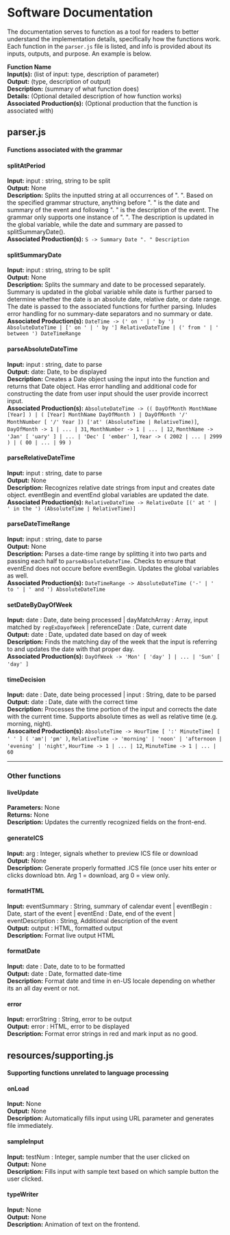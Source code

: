 # Software Documentation

The documentation serves to function as a tool for readers to better understand the implementation details, specifically how the functions work. Each function in the `parser.js` file is listed, and info is provided about its inputs, outputs, and purpose. An example is below.

**Function Name** \
**Input(s):** (list of input: type, description of parameter)\
**Output:** (type, description of output)\
**Description:** (summary of what function does)\
**Details:** (Optional detailed description of how function works) \
**Associated Production(s):** (Optional production that the function is associated with)

## parser.js

#### Functions associated with the grammar

#### splitAtPeriod
**Input:** input : string, string to be split \
**Output:** None \
**Description:** Splits the inputted string at all occurrences of ". ". Based on the specified grammar structure, anything before ". " is the date and summary of the event and following ". " is the description of the event. The grammar only supports one instance of ". ". The description is updated in the global variable, while the date and summary are passed to splitSummaryDate(). \
**Associated Production(s):** `S -> Summary Date ". " Description`

#### splitSummaryDate
**Input:** input : string, string to be split \
**Output:** None \
**Description:** Splits the summary and date to be processed separately. Summary is updated in the global variable while date is further parsed to determine whether the date is an absolute date, relative date, or date range. The date is passed to the associated functions for further parsing. Inludes error handling for no summary-date separators and no summary or date. \
**Associated Production(s):** `DateTime -> (' on ' | ' by ') AbsoluteDateTime | [' on ' | ' by '] RelativeDateTime | (' from ' | ' between ') DateTimeRange`

#### parseAbsoluteDateTime
**Input:** input : string, date to parse \
**Output:** date: Date, to be displayed \
**Description:** Creates a Date object using the input into the function and returns that Date object. Has error handling and additional code for constructing the date from user input should the user provide incorrect input. \
**Associated Production(s):** `AbsoluteDateTime -> (( DayOfMonth MonthName [Year] ) | ( [Year] MonthName DayOfMonth ) | DayOfMonth '/' MonthNumber [ '/' Year ]) ['at' (AbsoluteTime | RelativeTime)]`, `DayOfMonth -> 1 | ... | 31​`, `MonthNumber -> 1 | ... | 12​`, `MonthName -> 'Jan' [ 'uary' ] | ... | 'Dec' [ 'ember' ]`, `Year -> ( 2002 | ... | 2999 ) | ( 00 | ... | 99 )​​`

#### parseRelativeDateTime
**Input:** input : string, date to parse \
**Output:** None \
**Description:** Recognizes relative date strings from input and creates date object. eventBegin and eventEnd global variables are updated the date. \
**Associated Production(s):** `RelativeDateTime -> RelativeDate [(' at ' | ' in the ') (AbsoluteTime | RelativeTime)]`

#### parseDateTimeRange
**Input:** input : string, date to parse \
**Output:** None \
**Description:** Parses a date-time range by splitting it into two parts and passing each half to `parseAbsoluteDateTime`. Checks to ensure that eventEnd does not occure before eventBegin. Updates the global variables as well. \
**Associated Production(s):** `DateTimeRange -> AbsoluteDateTime ('-' | ' to ' | ' and ') AbsoluteDateTime`

#### setDateByDayOfWeek
**Input:** date : Date, date being processed | dayMatchArray : Array, input matched by `regExDayofWeek` | referenceDate : Date, current date \
**Output:** date : Date, updated date based on day of week \
**Description:** Finds the matching day of the week that the input is referring to and updates the date with that proper day. \
**Associated Production(s):** `DayOfWeek -> 'Mon' [ 'day' ] | ... | 'Sun' [ 'day' ]`​

#### timeDecision
**Input:** date : Date, date being processed | input : String, date to be parsed \
**Output:** date : Date, date with the correct time \
**Description:** Processes the time portion of the input and corrects the date with the current time. Supports absolute times as well as relative time (e.g. morning, night). \
**Assocaited Production(s):** `AbsoluteTime -> HourTime [ ':' MinuteTime] [ ' ' ] ( 'am'| 'pm' )`, `RelativeTime -> 'morning' | 'noon' | 'afternoon | 'evening' | 'night'​`, `HourTime -> 1 | ... | 12​`, `MinuteTime -> 1 | ... | 60​`

---

### **Other functions**

#### liveUpdate
**Parameters:** None \
**Returns:** None \
**Description:** Updates the currently recognized fields on the front-end.

#### generateICS
**Input:** arg : Integer, signals whether to preview ICS file or download \
**Output:** None \
**Description:** Generate properly formatted .ICS file (once user hits enter or clicks download btn. Arg 1 = download, arg 0 = view only.

#### formatHTML
**Input:** eventSummary : String, summary of calendar event | eventBegin : Date, start of the event | eventEnd : Date, end of the event | eventDescription : String, Additional description of the event \
**Output:** output : HTML, formatted output \
**Description:** Format live output HTML

#### formatDate
**Input:** date : Date, date to to be formatted \
**Output:** date : Date, formatted date-time \
**Description:** Format date and time in en-US locale depending on whether its an all day event or not.

#### error
**Input:** errorString : String, error to be output \
**Output:** error : HTML, error to be displayed \
**Description:** Format error strings in red and mark input as no good.


## resources/supporting.js
#### Supporting functions unrelated to language processing

#### onLoad
**Input:** None \
**Output:** None \
**Description:** Automatically fills input using URL parameter and generates file immediately.

#### sampleInput
**Input:** testNum : Integer, sample number that the user clicked on \
**Output:** None \
**Description:** Fills input with sample text based on which sample button the user clicked.

#### typeWriter
**Input:** None \
**Output:** None \
**Description:** Animation of text on the frontend.
